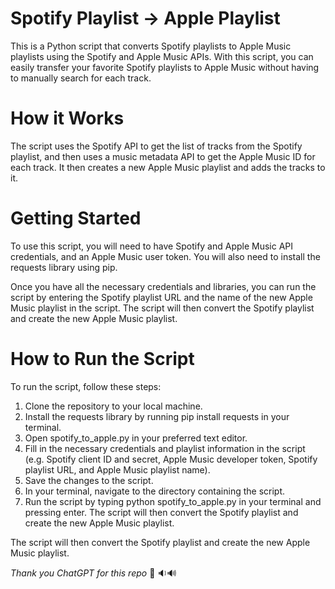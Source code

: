 # Spotify Playlist -> Apple Playlist 
This is a Python script that converts Spotify playlists to Apple Music playlists using the Spotify and Apple Music APIs. With this script, you can easily transfer your favorite Spotify playlists to Apple Music without having to manually search for each track.

# How it Works
The script uses the Spotify API to get the list of tracks from the Spotify playlist, and then uses a music metadata API to get the Apple Music ID for each track. It then creates a new Apple Music playlist and adds the tracks to it.

# Getting Started
To use this script, you will need to have Spotify and Apple Music API credentials, and an Apple Music user token. You will also need to install the requests library using pip.

Once you have all the necessary credentials and libraries, you can run the script by entering the Spotify playlist URL and the name of the new Apple Music playlist in the script. The script will then convert the Spotify playlist and create the new Apple Music playlist.

# How to Run the Script
To run the script, follow these steps:
1. Clone the repository to your local machine.
2. Install the requests library by running pip install requests in your terminal.
3. Open spotify_to_apple.py in your preferred text editor.
4. Fill in the necessary credentials and playlist information in the script (e.g. Spotify client ID and secret, Apple Music developer token, Spotify playlist URL, and Apple Music playlist name).
5. Save the changes to the script.
6. In your terminal, navigate to the directory containing the script.
7. Run the script by typing python spotify_to_apple.py in your terminal and pressing enter.
The script will then convert the Spotify playlist and create the new Apple Music playlist.

The script will then convert the Spotify playlist and create the new Apple Music playlist.



_Thank you ChatGPT for this repo_ 🤖 🔉🔊

